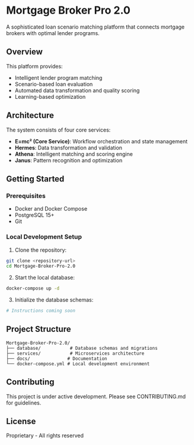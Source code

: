 # Mortgage Broker Pro 2.0

A sophisticated loan scenario matching platform that connects mortgage brokers with optimal lender programs.

## Overview

This platform provides:
- Intelligent lender program matching
- Scenario-based loan evaluation  
- Automated data transformation and quality scoring
- Learning-based optimization

## Architecture

The system consists of four core services:
- **E=mc² (Core Service)**: Workflow orchestration and state management
- **Hermes**: Data transformation and validation
- **Athena**: Intelligent matching and scoring engine
- **Janus**: Pattern recognition and optimization

## Getting Started

### Prerequisites
- Docker and Docker Compose
- PostgreSQL 15+
- Git

### Local Development Setup

1. Clone the repository:
```bash
git clone <repository-url>
cd Mortgage-Broker-Pro-2.0
```

2. Start the local database:
```bash
docker-compose up -d
```

3. Initialize the database schemas:
```bash
# Instructions coming soon
```

## Project Structure

```
Mortgage-Broker-Pro-2.0/
├── database/           # Database schemas and migrations
├── services/           # Microservices architecture
├── docs/              # Documentation
└── docker-compose.yml # Local development environment
```

## Contributing

This project is under active development. Please see CONTRIBUTING.md for guidelines.

## License

Proprietary - All rights reserved
